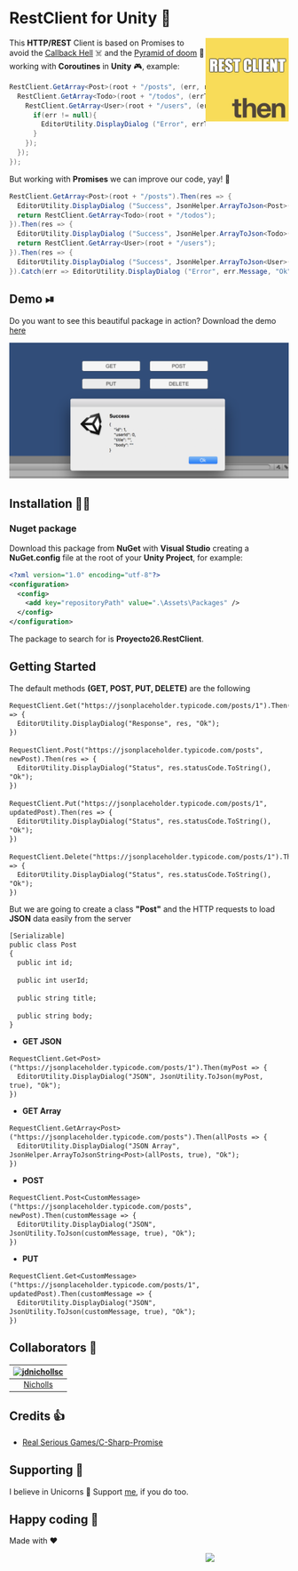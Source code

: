 # RestClient for Unity 🤘

<img src="img/icono.png" width="150px" align="right" alt="Proyecto26.RestClient logo" />

This **HTTP/REST** Client is based on Promises to avoid the [Callback Hell](http://callbackhell.com/) ☠️ and the [Pyramid of doom](https://en.wikipedia.org/wiki/Pyramid_of_doom_(programming)) 💩 working with **Coroutines** in **Unity** 🎮, example:

```csharp
RestClient.GetArray<Post>(root + "/posts", (err, res) => {
  RestClient.GetArray<Todo>(root + "/todos", (errTodos, resTodos) => {
    RestClient.GetArray<User>(root + "/users", (errUsers, resUsers) => {
      if(err != null){
        EditorUtility.DisplayDialog ("Error", errTodos.Message, "Ok");
      }
    });
  });
});
```

But working with **Promises** we can improve our code, yay! 👏

```csharp
RestClient.GetArray<Post>(root + "/posts").Then(res => {
  EditorUtility.DisplayDialog ("Success", JsonHelper.ArrayToJson<Post>(res, true), "Ok");
  return RestClient.GetArray<Todo>(root + "/todos");
}).Then(res => {
  EditorUtility.DisplayDialog ("Success", JsonHelper.ArrayToJson<Todo>(res, true), "Ok");
  return RestClient.GetArray<User>(root + "/users");
}).Then(res => {
  EditorUtility.DisplayDialog ("Success", JsonHelper.ArrayToJson<User>(res, true), "Ok");
}).Catch(err => EditorUtility.DisplayDialog ("Error", err.Message, "Ok"));
```

## Demo ⏯
Do you want to see this beautiful package in action? Download the demo [here](https://minhaskamal.github.io/DownGit/#/home?url=https://github.com/proyecto26/RestClient/tree/master/demo)

![Demo](img/demo.png)

## Installation 👨‍💻
### Nuget package
Download this package from **NuGet** with **Visual Studio** creating a **NuGet.config** file at the root of your **Unity Project**, for example:

```xml
<?xml version="1.0" encoding="utf-8"?>
<configuration>
  <config>
    <add key="repositoryPath" value=".\Assets\Packages" />
  </config>
</configuration>
```
The package to search for is **Proyecto26.RestClient**.

## Getting Started
The default methods **(GET, POST, PUT, DELETE)** are the following
```
RequestClient.Get("https://jsonplaceholder.typicode.com/posts/1").Then(res => {
  EditorUtility.DisplayDialog("Response", res, "Ok");
})

RequestClient.Post("https://jsonplaceholder.typicode.com/posts", newPost).Then(res => {
  EditorUtility.DisplayDialog("Status", res.statusCode.ToString(), "Ok");
})

RequestClient.Put("https://jsonplaceholder.typicode.com/posts/1", updatedPost).Then(res => {
  EditorUtility.DisplayDialog("Status", res.statusCode.ToString(), "Ok");
})

RequestClient.Delete("https://jsonplaceholder.typicode.com/posts/1").Then(res => {
  EditorUtility.DisplayDialog("Status", res.statusCode.ToString(), "Ok");
})
```

But we are going to create a class **"Post"** and the HTTP requests to load **JSON** data easily from the server
```
[Serializable]
public class Post
{
  public int id;

  public int userId;

  public string title;

  public string body;
}
```

* **GET JSON**
```
RequestClient.Get<Post>("https://jsonplaceholder.typicode.com/posts/1").Then(myPost => {
  EditorUtility.DisplayDialog("JSON", JsonUtility.ToJson(myPost, true), "Ok");
})
```
* **GET Array**
```
RequestClient.GetArray<Post>("https://jsonplaceholder.typicode.com/posts").Then(allPosts => {
  EditorUtility.DisplayDialog("JSON Array", JsonHelper.ArrayToJsonString<Post>(allPosts, true), "Ok");
})
```
* **POST**
```
RequestClient.Post<CustomMessage>("https://jsonplaceholder.typicode.com/posts", newPost).Then(customMessage => {
  EditorUtility.DisplayDialog("JSON", JsonUtility.ToJson(customMessage, true), "Ok");
})
```
* **PUT**
```
RequestClient.Get<CustomMessage>("https://jsonplaceholder.typicode.com/posts/1", updatedPost).Then(customMessage => {
  EditorUtility.DisplayDialog("JSON", JsonUtility.ToJson(customMessage, true), "Ok");
})
```

## Collaborators 🥇
[<img alt="jdnichollsc" src="https://avatars3.githubusercontent.com/u/2154886?v=3&s=117" width="117">](https://github.com/jdnichollsc) |
:---: |
[Nicholls](mailto:jdnichollsc@hotmail.com) |

## Credits 👍
* [Real Serious Games/C-Sharp-Promise](https://github.com/Real-Serious-Games/C-Sharp-Promise)

## Supporting 🍻
I believe in Unicorns 🦄
Support [me](http://www.paypal.me/jdnichollsc/2), if you do too.

## Happy coding 💯
Made with ❤️

<img width="150px" src="http://phaser.azurewebsites.net/assets/nicholls.png" align="right">
